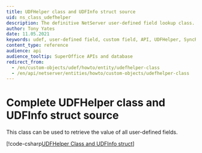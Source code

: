 ```yaml
---
title: UDFHelper class and UDFInfo struct source
uid: ns_class_udefhelper
description: The definitive NetServer user-defined field lookup class.
author: Tony Yates
date: 11.05.2021
keywords: udef, user-defined field, custom field, API, UDFHelper, SyncRoot, GetUDFInfo, SetUDFValue, UDFSearch, GetUDFColumnID, GetUDFData
content_type: reference
audience: api
audience_tooltip: SuperOffice APIs and database
redirect_from:
  - /en/custom-objects/udef/howto/entity/udefhelper-class
  - /en/api/netserver/entities/howto/custom-objects/udefhelper-class
---
```


# Complete UDFHelper class and UDFInfo struct source

This class can be used to retrieve the value of all user-defined fields.

[!code-csharp[UDFHelper Class and UDFInfo struct](includes/class-udefhelper.cs)]
